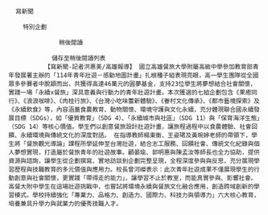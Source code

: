 
      寫新聞
      
        特別企劃
      
                  稍後閱讀
                
                儲存至稍後閱讀列表
              【寫新聞-記者洪惠美/高雄報導】 國立高雄餐旅大學附屬高級中學參加教育部青年發展署主辦的「114年青年壯遊－感動地圖計畫」扎根種子組表現亮眼，高一學生團隊從全國眾多參賽者中脫穎而出，共獲得高達46萬元的圓夢基金，支持23位學生將夢想結合社會關懷，實踐一場「永續x餐旅」深具意義與行動力的青年壯遊計畫。本次獲選的七組企劃包含《果癒同行》、《浪浪咖啡》、《肉桂行旅》、《台灣小吃味蕾新體驗》、《眷村文化傳承》、《都市藝境探索》及《永續飲食》等，內容涵蓋食農教育、動物關懷、環境守護與文化永續，充分體現聯合國永續發展目標（SDGs），如「優質教育」（SDG 4）、「永續城市與社區」（SDG 11）與「保育海洋生態」（SDG 14）等核心價值。學生們以創意餐旅設計壯遊計畫，讓旅程過程中以食農體驗、社會回饋、永續環境與傳統文化的深度對話。 在指導教師楊東衡、王姿珺及黃琬婷老師的帶領下，學生將「餐旅觀光導論」課程所學延伸至台灣壯遊，結合志工服務、回饋社會、傳統文化紀錄與個人夢想實現，打造屬於餐旅青年的壯遊故事。顧晏瑜、郭明惠與陳孟汝等師長也全力協助，提供資源與諮詢，讓學生從企劃撰寫、實地訪談到企劃完整呈現，全程深度參與與反思，充分展現學習歷程與技職教育的多元價值與應用力。校長曾河嶸表示：此次青年壯遊成果不僅展現學生的行動創意與社會關懷，更實踐「帶得走的能力」，讓學習不止於教室，而能真實參與、影響社會。高餐大附中學生在這場壯遊挑戰中，也嘗試將環境永續與餐旅文化融合應用，創造跨域創新的學習模式。學校持續強化「專業力、品格力、創造力、國際力、科技力與領導力」六大核心教育，培養兼具升學力與就業力的優秀技職人才。